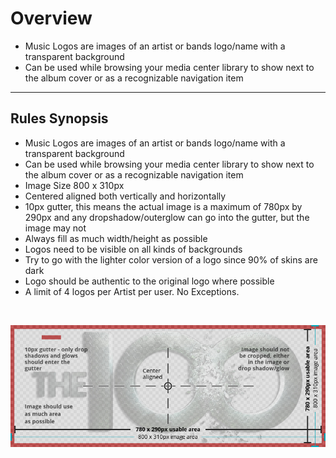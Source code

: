 # Overview

* Music Logos are images of an artist or bands logo/name with a transparent background
* Can be used while browsing your media center library to show next to the album cover or as a recognizable navigation item

---

## Rules Synopsis

* Music Logos are images of an artist or bands logo/name with a transparent background
* Can be used while browsing your media center library to show next to the album cover or as a recognizable navigation item
* Image Size 800 x 310px
* Centered aligned both vertically and horizontally
* 10px gutter, this means the actual image is a maximum of 780px by 290px and any dropshadow/outerglow can go into the gutter, but the image may not
* Always fill as much width/height as possible
* Logos need to be visible on all kinds of backgrounds
* Try to go with the lighter color version of a logo since 90% of skins are dark
* Logo should be authentic to the original logo where possible
* A limit of 4 logos per Artist per user. No Exceptions.

&nbsp;

![Image](../../assets/images/sizing-template-logo.jpg)